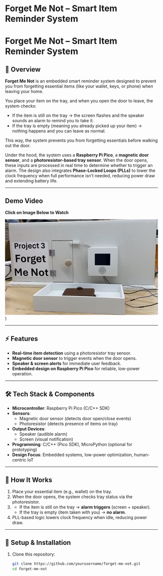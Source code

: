 # Forget Me Not – Smart Item Reminder System

# Forget Me Not – Smart Item Reminder System

## 📖 Overview
**Forget Me Not** is an embedded smart reminder system designed to prevent you from forgetting essential items (like your wallet, keys, or phone) when leaving your home.  

You place your item on the tray, and when you open the door to leave, the system checks:  
- If the item is still on the tray → the screen flashes and the speaker sounds an alarm to remind you to take it.  
- If the tray is empty (meaning you already picked up your item) → nothing happens and you can leave as normal.  

This way, the system prevents you from forgetting essentials before walking out the door.  

Under the hood, the system uses a **Raspberry Pi Pico**, a **magnetic door sensor**, and a **photoresistor-based tray sensor**. When the door opens, these inputs are processed in real time to determine whether to trigger an alarm. The design also integrates **Phase-Locked Loops (PLLs)** to lower the clock frequency when full performance isn’t needed, reducing power draw and extending battery life.  

---

## Demo Video
**Click on Image Below to Watch**

[![Watch the demo](thumbnail.png)](https://youtu.be/QnvRQJowsJ8))

---

## ⚡ Features
- **Real-time item detection** using a photoresistor tray sensor.  
- **Magnetic door sensor** to trigger events when the door opens.  
- **Speaker & screen alerts** for immediate user feedback.  
- **Embedded design on Raspberry Pi Pico** for reliable, low-power operation.  

---

## 🛠️ Tech Stack & Components
- **Microcontroller**: Raspberry Pi Pico (C/C++ SDK)  
- **Sensors**:  
  - Magnetic door sensor (detects door open/close events)  
  - Photoresistor (detects presence of items on tray)  
- **Output Devices**:  
  - Speaker (audible alarm)  
  - Screen (visual notification)  
- **Programming**: C/C++ (Pico SDK), MicroPython (optional for prototyping)  
- **Design Focus**: Embedded systems, low-power optimization, human-centric IoT  

---

## 🔧 How It Works
1. Place your essential item (e.g., wallet) on the tray.  
2. When the door opens, the system checks tray status via the photoresistor.  
3. - If the item is still on the tray → **alarm triggers** (screen + speaker).  
   - If the tray is empty (item taken with you) → **no alarm**.  
4. PLL-based logic lowers clock frequency when idle, reducing power draw.  

---

## 🚀 Setup & Installation
1. Clone this repository:
   ```bash
   git clone https://github.com/yourusername/forget-me-not.git
   cd forget-me-not
